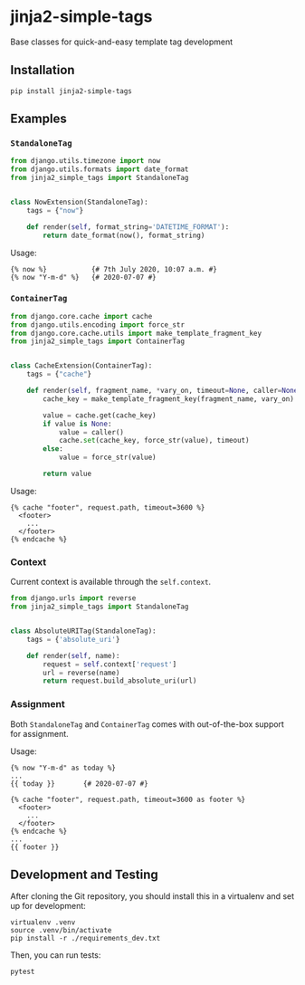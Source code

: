 # jinja2-simple-tags
Base classes for quick-and-easy template tag development

## Installation
`pip install jinja2-simple-tags`

## Examples

### `StandaloneTag`
```python
from django.utils.timezone import now
from django.utils.formats import date_format
from jinja2_simple_tags import StandaloneTag


class NowExtension(StandaloneTag):
    tags = {"now"}

    def render(self, format_string='DATETIME_FORMAT'):
        return date_format(now(), format_string)
```

Usage:
```jinja2
{% now %}           {# 7th July 2020, 10:07 a.m. #}
{% now "Y-m-d" %}   {# 2020-07-07 #}
```


### `ContainerTag`
```python
from django.core.cache import cache
from django.utils.encoding import force_str
from django.core.cache.utils import make_template_fragment_key
from jinja2_simple_tags import ContainerTag


class CacheExtension(ContainerTag):
    tags = {"cache"}

    def render(self, fragment_name, *vary_on, timeout=None, caller=None):
        cache_key = make_template_fragment_key(fragment_name, vary_on)

        value = cache.get(cache_key)
        if value is None:
            value = caller()
            cache.set(cache_key, force_str(value), timeout)
        else:
            value = force_str(value)

        return value
```

Usage:
```jinja2
{% cache "footer", request.path, timeout=3600 %}
  <footer>
    ...
  </footer>
{% endcache %}
```

### Context
Current context is available through the `self.context`.

```python
from django.urls import reverse
from jinja2_simple_tags import StandaloneTag


class AbsoluteURITag(StandaloneTag):
    tags = {'absolute_uri'}

    def render(self, name):
        request = self.context['request']
        url = reverse(name)        
        return request.build_absolute_uri(url)
```

### Assignment
Both `StandaloneTag` and `ContainerTag` comes with out-of-the-box 
support for assignment.

Usage:
```jinja2
{% now "Y-m-d" as today %}
...
{{ today }}       {# 2020-07-07 #}
```

```jinja2
{% cache "footer", request.path, timeout=3600 as footer %}
  <footer>
    ...
  </footer>
{% endcache %}
...
{{ footer }}
```

## Development and Testing
After cloning the Git repository, you should install this
in a virtualenv and set up for development:
```shell script
virtualenv .venv
source .venv/bin/activate
pip install -r ./requirements_dev.txt
```
Then, you can run tests:
```shell script
pytest
```
